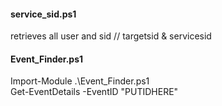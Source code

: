 #### service_sid.ps1
retrieves all user and sid // targetsid & servicesid  
#### Event_Finder.ps1
Import-Module .\Event_Finder.ps1  
Get-EventDetails -EventID "PUTIDHERE"

